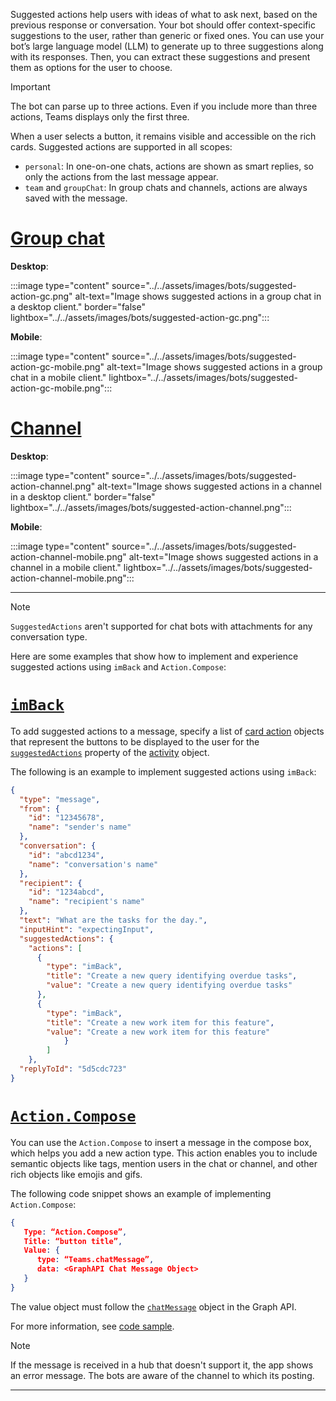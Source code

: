 Suggested actions help users with ideas of what to ask next, based on the previous response or conversation. Your bot should offer context-specific suggestions to the user, rather than generic or fixed ones. You can use your bot’s large language model (LLM) to generate up to three suggestions along with its responses. Then, you can extract these suggestions and present them as options for the user to choose.

> [!IMPORTANT]
> The bot can parse up to three actions. Even if you include more than three actions, Teams displays only the first three.

When a user selects a button, it remains visible and accessible on the rich cards. Suggested actions are supported in all scopes:

- `personal`: In one-on-one chats, actions are shown as smart replies, so only the actions from the last message appear.
- `team` and `groupChat`: In group chats and channels, actions are always saved with the message.

# [Group chat](#tab/gc)

**Desktop**:

:::image type="content" source="../../assets/images/bots/suggested-action-gc.png" alt-text="Image shows suggested actions in a group chat in a desktop client." border="false" lightbox="../../assets/images/bots/suggested-action-gc.png":::

**Mobile**:

:::image type="content" source="../../assets/images/bots/suggested-action-gc-mobile.png" alt-text="Image shows suggested actions in a group chat in a mobile client." lightbox="../../assets/images/bots/suggested-action-gc-mobile.png":::

# [Channel](#tab/channel)

**Desktop**:

:::image type="content" source="../../assets/images/bots/suggested-action-channel.png" alt-text="Image shows suggested actions in a channel in a desktop client." border="false" lightbox="../../assets/images/bots/suggested-action-channel.png":::

**Mobile**:

:::image type="content" source="../../assets/images/bots/suggested-action-channel-mobile.png" alt-text="Image shows suggested actions in a channel in a mobile client." lightbox="../../assets/images/bots/suggested-action-channel-mobile.png":::

---

> [!NOTE]
>
> `SuggestedActions` aren't supported for chat bots with attachments for any conversation type.

Here are some examples that show how to implement and experience suggested actions using `imBack` and `Action.Compose`:

# [`imBack`](#tab/iamback)

To add suggested actions to a message, specify a list of [card action](/azure/bot-service/rest-api/bot-framework-rest-connector-api-reference) objects that represent the buttons to be displayed to the user for the [`suggestedActions`](/dotnet/api/microsoft.bot.builder.messagefactory.suggestedactions) property of the [activity](/azure/bot-service/rest-api/bot-framework-rest-connector-api-reference) object.

The following is an example to implement suggested actions using `imBack`:

``` json
{
  "type": "message",
  "from": {
    "id": "12345678",
    "name": "sender's name"
  },
  "conversation": {
    "id": "abcd1234",
    "name": "conversation's name"
  },
  "recipient": {
    "id": "1234abcd",
    "name": "recipient's name"
  },
  "text": "What are the tasks for the day.",
  "inputHint": "expectingInput",
  "suggestedActions": {
    "actions": [
      {
        "type": "imBack",
        "title": "Create a new query identifying overdue tasks",
        "value": "Create a new query identifying overdue tasks"
      },
      {
        "type": "imBack",
        "title": "Create a new work item for this feature",
        "value": "Create a new work item for this feature"
            }
        ]
    },
  "replyToId": "5d5cdc723"
}
```

# [`Action.Compose`](#tab/actioncompose)

You can use the `Action.Compose` to insert a message in the compose box, which helps you add a new action type. This action enables you to include semantic objects like tags, mention users in the chat or channel, and other rich objects like emojis and gifs.

The following code snippet shows an example of implementing `Action.Compose`:

```json
{ 
   Type: “Action.Compose”, 
   Title: “button title”, 
   Value: { 
      type: “Teams.chatMessage”, 
      data: <GraphAPI Chat Message Object> 
   } 
}
```

The value object must follow the [`chatMessage`](/graph/api/resources/chatmessage?view=graph-rest-1.0&preserve-view=true) object in the Graph API.

For more information, see [code sample](https://github.com/OfficeDev/Microsoft-Teams-Samples/blob/4315177d4b81a9f601656c09b40ad769ccd7720e/samples/bot-suggested-actions/csharp/SuggestedActions/Bots/SuggestedActionsBot.cs#L102).

> [!NOTE]
> If the message is received in a hub that doesn't support it, the app shows an error message. The bots are aware of the channel to which its posting.

---

<!--
### `imBack`

To add suggested actions to a message, specify a list of [card action](/azure/bot-service/rest-api/bot-framework-rest-connector-api-reference) objects that represent the buttons to be displayed to the user for the [`suggestedActions`](/dotnet/api/microsoft.bot.builder.messagefactory.suggestedactions) property of the [activity](/azure/bot-service/rest-api/bot-framework-rest-connector-api-reference) object.

The following is an example to implement and experience suggested actions:

``` json
{
  "type": "message",
  "from": {
    "id": "12345678",
    "name": "sender's name"
  },
  "conversation": {
    "id": "abcd1234",
    "name": "conversation's name"
  },
  "recipient": {
    "id": "1234abcd",
    "name": "recipient's name"
  },
  "text": "What are the tasks for the day.",
  "inputHint": "expectingInput",
  "suggestedActions": {
    "actions": [
      {
        "type": "imBack",
        "title": "Create a new query identifying overdue tasks",
        "value": "Create a new query identifying overdue tasks"
      },
      {
        "type": "imBack",
        "title": "Create a new work item for this feature",
        "value": "Create a new work item for this feature"
            }
        ]
    },
  "replyToId": "5d5cdc723"
}
```

---

### `Action.Compose`

You can use the `Action.Compose` to insert a message in the compose box, which helps you add a new action type. This action enables you to include semantic objects like tags, mention users in the chat or channel, and other rich objects like emojis and gifs.

The value object must follow the [`chatMessage`](/graph/api/resources/chatmessage?view=graph-rest-1.0&preserve-view=true) object in the Graph API. The following code snippet shows an example of implementing `Action.Compose`:

```json
{
   Type: “Action.Compose”,
   Title: “button title”,
   Value: {
      type: “Teams.chatMessage”,
      data: <GraphAPI Chat Message Object>
   }
}
```

A modified version for other hubs can be shown as this example:

```json
{ 

   Type: “Action.Compose”, 

   Title: “button title”, 

   Value: { 
      type: “Teams.chatMessage”, 
      data: <GraphAPI Chat Message Object> 
   } 

}
```

It can show an error message, if unsupported. Bots are aware of the channel to which they post.

The following illustrates an example of `Actions.Compose` action:

# [Desktop](#tab/desktop)

:::image type="content" source="~/assets/images/Cards/actions-compose.png" alt-text="Screenshot that shows the Actions.Compose suggested action in desktop." lightbox="~/assets/images/Cards/suggested-actions.png":::

# [Mobile](#tab/mobile)

:::image type="content" source="../../assets/images/Cards/prompt-suggestion-mobile.png" alt-text="Screenshot shows the Actions.Compose suggested action in mobile."lightbox="../../assets/images/Cards/prompt-suggestion-mobile - large.png":::

---

> [!NOTE]
> If the message is received in a hub that doesn't support it, the app shows an error message. The bots are aware of the channel to which its posting.
-->